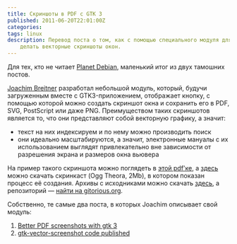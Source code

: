 ```yaml
---
title: Скриншоты в PDF с GTK 3
published: 2011-06-20T22:01:00Z
categories: 
tags: linux
description: Перевод поста о том, как с помощью специального модуля для GTK3
    делать векторные скриншоты окон.
---
```


Для тех, кто не читает <a href='http://planet.debian.org/'>Planet Debian</a>, маленький итог из двух тамошних постов.

<a href='http://www.joachim-breitner.de/'>Joachim Breitner</a> разработал небольшой модуль, который, будучи загруженным вместе с GTK3-приложением, отображает кнопку, с помощью которой можно создать скриншот окна и сохранить его в PDF, SVG, PostScript или даже PNG. Преимуществом таких скриншотов является то, что они представляют собой векторную графику, а значит:

* текст на них индексируем и по нему можно производить поиск
* они идеально масштабируются, а значит, электронные мануалы с их использованием выглядят привлекательно вне зависимости от разрешения экрана и размеров окна вьювера

На пример такого скриншота можно поглядеть в <a href='http://www.joachim-breitner.de/various/pdf_screenshot_3.pdf'>этой pdf'ке</a>, а <a href='http://www.joachim-breitner.de/various/pdf_screenshot_3.ogv'>здесь</a> можно скачать скринкаст (Ogg Theora, 2Mb), в котором показан процесс её создания. Архивы с исходниками можно скачать <a href='http://www.joachim-breitner.de/archive/gtk-vector-screenshot/'>здесь</a>, а репозиторий — <a href='https://gitorious.org/gtk-vector-screenshot'>найти на gitorious.org</a>.

Собственно, те самые два поста, в которых Joachim описывает свой модуль:

1. <a href='http://www.joachim-breitner.de/blog/archives/494-Better-PDF-screenshots-with-gtk-3.html'>Better PDF screenshots with gtk 3</a>
2. <a href='https://www.joachim-breitner.de/blog/archives/502-gtk-vector-screenshot-code-published.html'>gtk-vector-screenshot code published</a>
